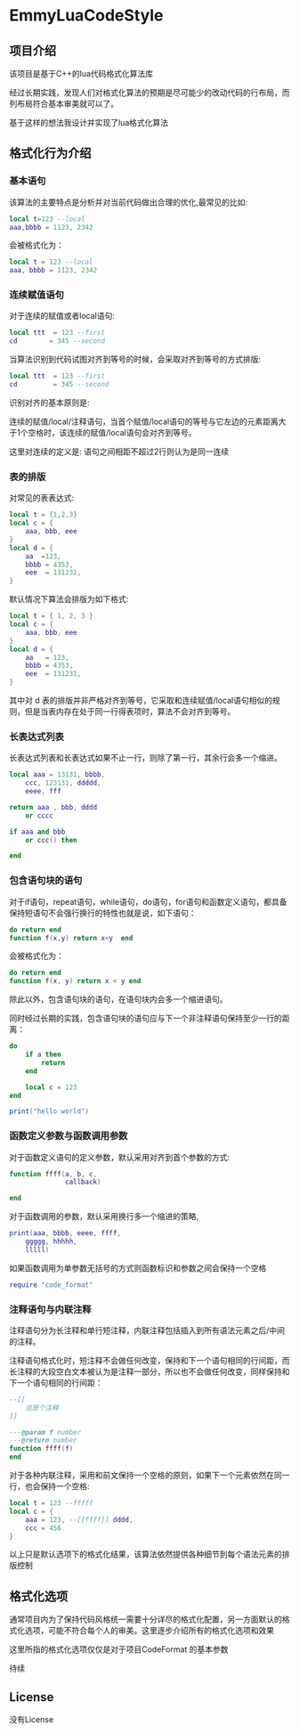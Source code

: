 # EmmyLuaCodeStyle

## 项目介绍

该项目是基于C++的lua代码格式化算法库

经过长期实践，发现人们对格式化算法的预期是尽可能少的改动代码的行布局，而列布局符合基本审美就可以了。

基于这样的想法我设计并实现了lua格式化算法

## 格式化行为介绍

### 基本语句

该算法的主要特点是分析并对当前代码做出合理的优化,最常见的比如:

```lua
local t=123 --local
aaa,bbbb = 1123, 2342
```

会被格式化为：
```lua
local t = 123 --local
aaa, bbbb = 1123, 2342
```

### 连续赋值语句

对于连续的赋值或者local语句:
```lua
local ttt  = 123 --first
cd        = 345 --second
```
当算法识别到代码试图对齐到等号的时候，会采取对齐到等号的方式排版:
```lua
local ttt  = 123 --first
cd         = 345 --second
```

识别对齐的基本原则是: 

连续的赋值/local/注释语句，当首个赋值/local语句的等号与它左边的元素距离大于1个空格时，该连续的赋值/local语句会对齐到等号。

这里对连续的定义是: 语句之间相距不超过2行则认为是同一连续

### 表的排版

对常见的表表达式:
```lua
local t = {1,2,3}
local c = {
    aaa, bbb, eee
}
local d = {
    aa  =123,
    bbbb = 4353,
    eee  = 131231,
}
```
默认情况下算法会排版为如下格式:
```lua
local t = { 1, 2, 3 }
local c = {
    aaa, bbb, eee
}
local d = {
    aa   = 123,
    bbbb = 4353,
    eee  = 131231,
}
```

其中对 d 表的排版并非严格对齐到等号，它采取和连续赋值/local语句相似的规则，但是当表内存在处于同一行得表项时，算法不会对齐到等号。

### 长表达式列表

长表达式列表和长表达式如果不止一行，则除了第一行，其余行会多一个缩进。
```lua
local aaa = 13131, bbbb,
    ccc, 123131, ddddd,
    eeee, fff

return aaa , bbb, dddd
    or cccc

if aaa and bbb 
    or ccc() then

end

```

### 包含语句块的语句

对于if语句，repeat语句，while语句，do语句，for语句和函数定义语句，都具备保持短语句不会强行换行的特性也就是说，如下语句：
```lua
do return end
function f(x,y) return x<y  end
```
会被格式化为：
```lua
do return end
function f(x, y) return x < y end
```
除此以外，包含语句块的语句，在语句块内会多一个缩进语句。

同时经过长期的实践，包含语句块的语句应与下一个非注释语句保持至少一行的距离：
```lua
do 
    if a then
        return 
    end

    local c = 123
end

print("hello world")
```

### 函数定义参数与函数调用参数

对于函数定义语句的定义参数，默认采用对齐到首个参数的方式:
```lua
function ffff(a, b, c,
              callback)

end
```
对于函数调用的参数，默认采用换行多一个缩进的策略,
```lua
print(aaa, bbbb, eeee, ffff,
    ggggg, hhhhh,
    lllll)
```
如果函数调用为单参数无括号的方式则函数标识和参数之间会保持一个空格
```lua
require "code_format"
```
### 注释语句与内联注释

注释语句分为长注释和单行短注释，内联注释包括插入到所有语法元素之后/中间的注释。

注释语句格式化时，短注释不会做任何改变，保持和下一个语句相同的行间距，而长注释的大段空白文本被认为是注释一部分，所以也不会做任何改变，同样保持和下一个语句相同的行间距：
```lua
--[[
    这是个注释
]]

---@param f number
---@return number
function ffff(f)
end
```
对于各种内联注释，采用和前文保持一个空格的原则，如果下一个元素依然在同一行，也会保持一个空格:
```lua
local t = 123 --fffff
local c = {
    aaa = 123, --[[ffff]] dddd,
    ccc = 456
}

```

以上只是默认选项下的格式化结果，该算法依然提供各种细节到每个语法元素的排版控制

## 格式化选项

通常项目内为了保持代码风格统一需要十分详尽的格式化配置，另一方面默认的格式化选项，可能不符合每个人的审美。这里逐步介绍所有的格式化选项和效果

这里所指的格式化选项仅仅是对于项目CodeFormat 的基本参数


待续
## License

没有License
